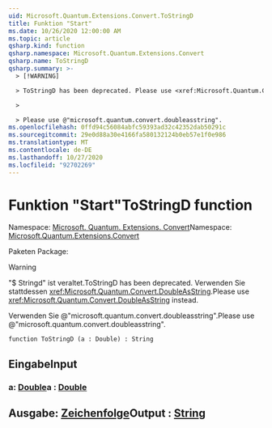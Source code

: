 ```yaml
---
uid: Microsoft.Quantum.Extensions.Convert.ToStringD
title: Funktion "Start"
ms.date: 10/26/2020 12:00:00 AM
ms.topic: article
qsharp.kind: function
qsharp.namespace: Microsoft.Quantum.Extensions.Convert
qsharp.name: ToStringD
qsharp.summary: >-
  > [!WARNING]

  > ToStringD has been deprecated. Please use <xref:Microsoft.Quantum.Convert.DoubleAsString> instead.

  >

  > Please use @"microsoft.quantum.convert.doubleasstring".
ms.openlocfilehash: 0ffd94c56084abfc59393ad32c42352dab50291c
ms.sourcegitcommit: 29e0d88a30e4166fa580132124b0eb57e1f0e986
ms.translationtype: MT
ms.contentlocale: de-DE
ms.lasthandoff: 10/27/2020
ms.locfileid: "92702269"
---
```

# <a name="tostringd-function"></a><span data-ttu-id="d7a4e-102">Funktion "Start"</span><span class="sxs-lookup"><span data-stu-id="d7a4e-102">ToStringD function</span></span>

<span data-ttu-id="d7a4e-103">Namespace: [Microsoft. Quantum. Extensions. Convert](xref:Microsoft.Quantum.Extensions.Convert)</span><span class="sxs-lookup"><span data-stu-id="d7a4e-103">Namespace: [Microsoft.Quantum.Extensions.Convert](xref:Microsoft.Quantum.Extensions.Convert)</span></span>

<span data-ttu-id="d7a4e-104">Paketen [](https://nuget.org/packages/)</span><span class="sxs-lookup"><span data-stu-id="d7a4e-104">Package: [](https://nuget.org/packages/)</span></span>


> [!WARNING]
> <span data-ttu-id="d7a4e-105">"$ Stringd" ist veraltet.</span><span class="sxs-lookup"><span data-stu-id="d7a4e-105">ToStringD has been deprecated.</span></span> <span data-ttu-id="d7a4e-106">Verwenden Sie stattdessen <xref:Microsoft.Quantum.Convert.DoubleAsString>.</span><span class="sxs-lookup"><span data-stu-id="d7a4e-106">Please use <xref:Microsoft.Quantum.Convert.DoubleAsString> instead.</span></span>
>
> <span data-ttu-id="d7a4e-107">Verwenden Sie @"microsoft.quantum.convert.doubleasstring".</span><span class="sxs-lookup"><span data-stu-id="d7a4e-107">Please use @"microsoft.quantum.convert.doubleasstring".</span></span>



```qsharp
function ToStringD (a : Double) : String
```


## <a name="input"></a><span data-ttu-id="d7a4e-108">Eingabe</span><span class="sxs-lookup"><span data-stu-id="d7a4e-108">Input</span></span>

### <a name="a--double"></a><span data-ttu-id="d7a4e-109">a: [Double](xref:microsoft.quantum.lang-ref.double)</span><span class="sxs-lookup"><span data-stu-id="d7a4e-109">a : [Double](xref:microsoft.quantum.lang-ref.double)</span></span>





## <a name="output--string"></a><span data-ttu-id="d7a4e-110">Ausgabe: [Zeichenfolge](xref:microsoft.quantum.lang-ref.string)</span><span class="sxs-lookup"><span data-stu-id="d7a4e-110">Output : [String](xref:microsoft.quantum.lang-ref.string)</span></span>

